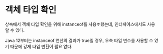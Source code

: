 # 객체 타입 확인
상속에서 객체 타입 확인을 위해 instanceof를 사용ㅎ했는데, 인터페이스에서도 사용할 수 있다.

Java 12부터는 instanceof 연산의 결과가 true일 경우, 우측 타입 변수를 사용할 수 있기 때문에 강제 타입 변환이 필요 없다.